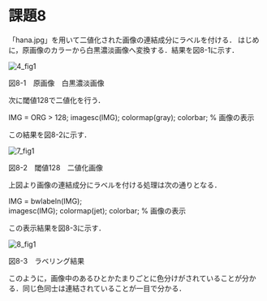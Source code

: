 # 課題8
「hana.jpg」を用いて二値化された画像の連結成分にラベルを付ける．
はじめに，原画像のカラーから白黒濃淡画像へ変換する．結果を図8-1に示す．

![4_fig1](https://user-images.githubusercontent.com/35133431/35190516-ef9ec70c-fea6-11e7-938b-1affdc9a3d2a.png)

図8-1　原画像　白黒濃淡画像

次に閾値128で二値化を行う．

IMG = ORG > 128; 
imagesc(IMG); colormap(gray); colorbar; % 画像の表示

この結果を図8-2に示す．

![7_fig1](https://user-images.githubusercontent.com/35133431/35190499-9bf672b2-fea6-11e7-9456-330d5db9bdc9.png)

図8-2　閾値128　二値化画像

上図より画像の連結成分にラベルを付ける処理は次の通りとなる．

IMG = bwlabeln(IMG);  
imagesc(IMG); colormap(jet); colorbar; % 画像の表示

この表示結果を図8-3に示す．

![8_fig1](https://user-images.githubusercontent.com/35133431/35190546-a504536e-fea7-11e7-90ce-def69202b61f.png)

図8-3　ラベリング結果

このように，画像中のあるひとかたまりごとに色分けがされていることが分かる．同じ色同士は連結されていることが一目で分かる．
